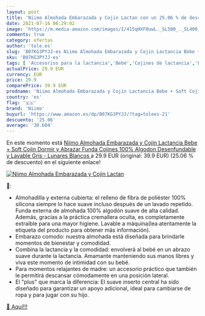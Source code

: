 ```yaml
---
layout: post
title: 'Niimo Almohada Embarazada y Cojin Lactan con un 25.06 % de descuento'
date: 2021-07-16 06:29:02
image: 'https://m.media-amazon.com/images/I/415qHXF0uwL._SL500_._SL400_.jpg'
comments: true
category: ofertas
author: 'tole.es'
slug: 'B07KG3PYJJ-es Niimo Almohada Embarazada y Cojin Lactancia Bebe + Soft...'
sku: 'B07KG3PYJJ-es'
tags: [ 'Accesorios para la lactancia','Bebé','Cojines de lactancia','Lactancia y alimentación','bebe','embarazada','lactancia','niimo', ]
actualPrice: 29.9 EUR
currency: EUR
price: 29.9
comparePrice: 39.9 EUR
prodname: 'Niimo Almohada Embarazada y Cojin Lactancia Bebe + Soft Cojìn Dormir y Abrazar Funda Cojines 100% Algodon Desenfundable y Lavable  Gris - Lunares Blancos '
country: 'es'
flag: '🇪🇸'
brand: 'Niimo'
buyurl: 'https://www.amazon.es/dp/B07KG3PYJJ/?tag=tolees-21'
descuento: '25.06'
average: '30.604'
---
```


En este momento está [Niimo Almohada Embarazada y Cojin Lactancia Bebe + Soft Cojìn Dormir y Abrazar Funda Cojines 100% Algodon Desenfundable y Lavable  Gris - Lunares Blancos ](https://www.amazon.es/dp/B07KG3PYJJ/?tag=tolees-21) a 29.9 EUR (original: 39.9 EUR) (25.06 %  de descuento) en el siguiente enlace!

[![Niimo Almohada Embarazada y Cojin Lactan](https://m.media-amazon.com/images/I/415qHXF0uwL._SL500_._SL400_.jpg)](https://www.amazon.es/dp/B07KG3PYJJ/?tag=tolees-21)

🔎:

- Almohadilla y externa cubierta: el relleno de fibra de poliéster 100% silicona siempre lo hace suave incluso después de un lavado repetido. Funda externa de almohada 100% algodón suave de alta calidad. Además, gracias a la práctica cremallera oculta, es completamente extraíble para una mayor higiene. Lavable a máquina(lea atentamente la etiqueta del producto para obtener más información).
- Embarazo comodo: nuestra almohada está diseñada para brindarle momentos de bienestar y comodidad.
- Combina la lactancia y la comodidad: envolverá al bebé en un abrazo suave durante la lactancia. Amamante manteniendo sus manos libres y viva este momento de intimidad con su bebé.
- Para momentos relajantes de madre: un accesorio práctico que también le permitirá descansar cómodamente en una posición lateral.
- El "plus" que marca la diferencia: El suave inserto central ha sido diseñado para garantizar un apoyo adicional, ideal para cambiarse de ropa y para jugar con su hijo.

[🛒 Aquí!!!](https://www.amazon.es/dp/B07KG3PYJJ/?tag=tolees-21)
